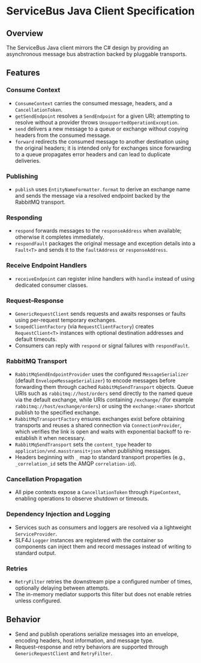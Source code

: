 # ServiceBus Java Client Specification

## Overview
The ServiceBus Java client mirrors the C# design by providing an asynchronous message bus abstraction backed by pluggable transports.

## Features

### Consume Context
- `ConsumeContext` carries the consumed message, headers, and a `CancellationToken`.
- `getSendEndpoint` resolves a `SendEndpoint` for a given URI; attempting to resolve without a provider throws `UnsupportedOperationException`.
- `send` delivers a new message to a queue or exchange without copying headers from the consumed message.
- `forward` redirects the consumed message to another destination using the original headers; it is intended only for exchanges since forwarding to a queue propagates error headers and can lead to duplicate deliveries.

### Publishing
- `publish` uses `EntityNameFormatter.format` to derive an exchange name and sends the message via a resolved endpoint backed by the RabbitMQ transport.

### Responding
- `respond` forwards messages to the `responseAddress` when available; otherwise it completes immediately.
- `respondFault` packages the original message and exception details into a `Fault<T>` and sends it to the `faultAddress` or `responseAddress`.

### Receive Endpoint Handlers
- `receiveEndpoint` can register inline handlers with `handle` instead of using dedicated consumer classes.

### Request–Response
- `GenericRequestClient` sends requests and awaits responses or faults using per-request temporary exchanges.
- `ScopedClientFactory` (via `RequestClientFactory`) creates `RequestClient<T>` instances with optional destination addresses and default timeouts.
- Consumers can reply with `respond` or signal failures with `respondFault`.

### RabbitMQ Transport
  - `RabbitMqSendEndpointProvider` uses the configured `MessageSerializer` (default `EnvelopeMessageSerializer`) to encode messages before forwarding them through cached `RabbitMqSendTransport` objects. Queue URIs such as `rabbitmq://host/orders` send directly to the named queue via the default exchange, while URIs containing `/exchange/` (for example `rabbitmq://host/exchange/orders`) or using the `exchange:<name>` shortcut publish to the specified exchange.
  - `RabbitMqTransportFactory` ensures exchanges exist before obtaining transports and reuses a shared connection via `ConnectionProvider`, which verifies the link is open and waits with exponential backoff to re-establish it when necessary.
  - `RabbitMqSendTransport` sets the `content_type` header to `application/vnd.masstransit+json` when publishing messages.
  - Headers beginning with `_` map to standard transport properties (e.g., `_correlation_id` sets the AMQP `correlation-id`).

### Cancellation Propagation
- All pipe contexts expose a `CancellationToken` through `PipeContext`, enabling operations to observe shutdown or timeouts.

### Dependency Injection and Logging
- Services such as consumers and loggers are resolved via a lightweight `ServiceProvider`.
- SLF4J `Logger` instances are registered with the container so components can inject them and record messages instead of writing to standard output.

### Retries
- `RetryFilter` retries the downstream pipe a configured number of times, optionally delaying between attempts.
- The in-memory mediator supports this filter but does not enable retries unless configured.

## Behavior
- Send and publish operations serialize messages into an envelope, encoding headers, host information, and message type.
- Request–response and retry behaviors are supported through `GenericRequestClient` and `RetryFilter`.
